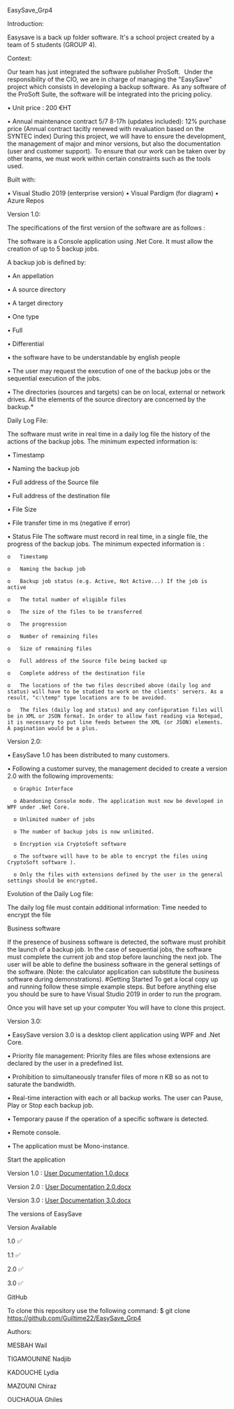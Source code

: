 EasySave_Grp4

Introduction: 

Easysave is a back up folder software. It's a school project created by a team of 5 students (GROUP 4).

Context:

 Our team has just integrated the software publisher ProSoft.   
Under the responsibility of the CIO, we are in charge of managing the "EasySave" project which consists in developing a backup software. 
As any software of the ProSoft Suite, the software will be integrated into the pricing policy.

•	Unit price : 200 €HT

•	Annual maintenance contract 5/7 8-17h (updates included): 12% purchase price (Annual contract tacitly renewed with revaluation based on the SYNTEC index) During this project, we will have to ensure the development, the management of major and minor versions, but also the documentation (user and customer support).  To ensure that our work can be taken over by other teams, we must work within certain constraints such as the tools used. 


Built with:

•	Visual Studio 2019 (enterprise version)
•	Visual Pardigm (for diagram)
•	Azure Repos


Version 1.0:

The specifications of the first version of the software are as follows : 

The software is a Console application using .Net Core. It must allow the creation of up to 5 backup jobs.

A backup job is defined by:

•	An appellation

•	A source directory

•	A target directory

•	One type

•	Full

•	Differential

•	the software have to be understandable by english people

•	The user may request the execution of one of the backup jobs or the sequential execution of the jobs.

•	The directories (sources and targets) can be on local, external or network drives. All the elements of the source directory are concerned by the backup.*

Daily Log File:

The software must write in real time in a daily log file the history of the actions of the backup jobs. The minimum expected information is:

•	Timestamp  

•	Naming the backup job

•	Full address of the Source file 

•	Full address of the destination file 

•	File Size 

•	File transfer time in ms (negative if error)    

•	Status File The software must record in real time, in a single file, the progress of the backup jobs.  The minimum expected information is :  

    o	Timestamp  

    o	Naming the backup job

    o	Backup job status (e.g. Active, Not Active...) If the job is active

    o	The total number of eligible files

    o	The size of the files to be transferred 

    o	The progression         

    o	Number of remaining files  

    o	Size of remaining files  

    o	Full address of the Source file being backed up

    o	Complete address of the destination file

    o	The locations of the two files described above (daily log and status) will have to be studied to work on the clients' servers. As a result, "c:\temp" type locations are to be avoided.

    o	The files (daily log and status) and any configuration files will be in XML or JSON format. In order to allow fast reading via Notepad, it is necessary to put line feeds between the XML (or JSON) elements. A pagination would be a plus.
    

Version 2.0:

•	EasySave 1.0 has been distributed to many customers. 

•	Following a customer survey, the management decided to create a version 2.0 with the following improvements: 

      o	Graphic Interface
      
      o	Abandoning Console mode. The application must now be developed in WPF under .Net Core.
      
      o	Unlimited number of jobs
      
      o	The number of backup jobs is now unlimited. 
      
      o	Encryption via CryptoSoft software
      
      o	The software will have to be able to encrypt the files using CryptoSoft software ).
      
      o	Only the files with extensions defined by the user in the general settings should be encrypted.


Evolution of the Daily Log file:

The daily log file must contain additional information: Time needed to encrypt the file  

Business software

If the presence of business software is detected, the software must prohibit the launch of a backup job. In the case of sequential jobs, the software must complete the current job and stop before launching the next job. The user will be able to define the business software in the general settings of the software. (Note: the calculator application can substitute the business software during demonstrations). #Getting Started To get a local copy up and running follow these simple example steps. But before anything else you should be sure to have Visual Studio 2019 in order to run the program.

Once you will have set up your computer You will have to clone this project.


Version 3.0:

•	EasySave version 3.0 is a desktop client application using WPF and .Net Core.

•	Priority file management: Priority files are files whose extensions are declared by the user in a predefined list.

•	Prohibition to simultaneously transfer files of more n KB so as not to saturate the bandwidth.

•	Real-time interaction with each or all backup works. The user can Pause, Play or Stop each backup job.

•	Temporary pause if the operation of a specific software is detected.

•	Remote console.

•	The application must be Mono-instance.


Start the application

Version 1.0 : [User Documentation 1.0.docx](https://github.com/Guiltime22/EasySave_Grp4/files/7740162/User.Documentation.1.0.docx)

Version 2.0 : [User Documentation 2.0.docx](https://github.com/Guiltime22/EasySave_Grp4/files/7740164/User.Documentation.2.0.docx)

Version 3.0 : [User Documentation 3.0.docx](https://github.com/Guiltime22/EasySave_Grp4/files/7740308/User.Documentation.3.0.docx)


The versions of EasySave

Version	Available

1.0	✅

1.1	✅

2.0	✅

3.0	✅


GitHub

To clone this repository use the following command:
$ git clone https://github.com/Guiltime22/EasySave_Grp4 


Authors:

MESBAH Wail

TIGAMOUNINE Nadjib

KADOUCHE Lydia

MAZOUNI Chiraz

OUCHAOUA Ghiles
